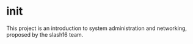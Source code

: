 # init
This project is an introduction to system administration and networking, proposed by the slash16 team.
